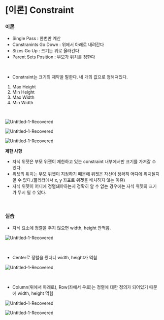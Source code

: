 # [이론] Constraint

### 이론

- Single Pass : 한번만 계산
- Constranints Go Down : 위에서 아래로 내려간다
- Sizes Go Up : 크기는 위로 올라간다
- Parent Sets Position : 부모가 위치를 정한다

<br>

- Constraint는 크기의 제약을 말한다. 네 개의 값으로 정해져있다.
1) Max Height
2) Min Height
3) Max Width
4) Min Width

<br>

![Untitled-1-Recovered](https://github.com/user-attachments/assets/2e8d0b80-f559-40da-a7f1-aae22d84dc07)

![Untitled-1-Recovered](https://github.com/user-attachments/assets/806c6d0a-c4b7-4ce7-add4-2383958d34fb)

![Untitled-1-Recovered](https://github.com/user-attachments/assets/642add05-0ceb-4160-92de-00095a9023ae)

**제한 사항**
- 자식 위젯은 부모 위젯이 제한하고 있는 constraint 내부에서만 크기를 가져갈 수 있다.
- 위젯의 위치는 부모 위젯이 지정하기 때문에 위젯은 자신이 정확히 어디에 위치될지 알 수 없다.(플러터에서 x, y 좌표로 위젯을 배치하지 않는 이유)
- 자식 위젯이 어디에 정렬돼야하는지 정확히 알 수 없는 경우에는 자식 위젯의 크기가 무시 될 수 있다.

<br>

### 실습

- 자식 요소에 정렬을 주지 않으면 width, height 안먹음.

![Untitled-1-Recovered](https://github.com/user-attachments/assets/8e55e404-5c22-4ab5-8be2-646e8f52d2ef)

<br>

- Center로 정렬을 줬더니 width, height가 먹힘

![Untitled-1-Recovered](https://github.com/user-attachments/assets/500cbb91-2c6b-4231-bb2a-044844f04410)

<br>

- Column(위에서 아래로), Row(좌에서 우로)는 정렬에 대한 정의가 되어있기 때문에 width, height 먹힘

![Untitled-1-Recovered](https://github.com/user-attachments/assets/b77e6723-5b4c-47c6-be6f-df0e3dd7c7c4)

![Untitled-1-Recovered](https://github.com/user-attachments/assets/8fcc4fc6-4580-475d-ab62-eee52d9b7666)